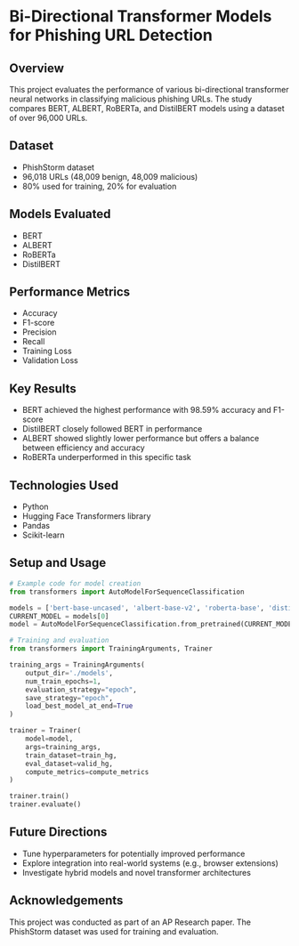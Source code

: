 # Bi-Directional Transformer Models for Phishing URL Detection

## Overview

This project evaluates the performance of various bi-directional transformer neural networks in classifying malicious phishing URLs. The study compares BERT, ALBERT, RoBERTa, and DistilBERT models using a dataset of over 96,000 URLs.

## Dataset

- PhishStorm dataset
- 96,018 URLs (48,009 benign, 48,009 malicious)
- 80% used for training, 20% for evaluation

## Models Evaluated

- BERT
- ALBERT
- RoBERTa
- DistilBERT

## Performance Metrics

- Accuracy
- F1-score
- Precision
- Recall
- Training Loss
- Validation Loss

## Key Results

- BERT achieved the highest performance with 98.59% accuracy and F1-score
- DistilBERT closely followed BERT in performance
- ALBERT showed slightly lower performance but offers a balance between efficiency and accuracy
- RoBERTa underperformed in this specific task

## Technologies Used

- Python
- Hugging Face Transformers library
- Pandas
- Scikit-learn

## Setup and Usage

```python
# Example code for model creation
from transformers import AutoModelForSequenceClassification

models = ['bert-base-uncased', 'albert-base-v2', 'roberta-base', 'distilbert-base-uncased']
CURRENT_MODEL = models[0]
model = AutoModelForSequenceClassification.from_pretrained(CURRENT_MODEL, num_labels=2)

# Training and evaluation
from transformers import TrainingArguments, Trainer

training_args = TrainingArguments(
    output_dir='./models',
    num_train_epochs=1,
    evaluation_strategy="epoch",
    save_strategy="epoch",
    load_best_model_at_end=True
)

trainer = Trainer(
    model=model,
    args=training_args,
    train_dataset=train_hg,
    eval_dataset=valid_hg,
    compute_metrics=compute_metrics
)

trainer.train()
trainer.evaluate()
```

## Future Directions

- Tune hyperparameters for potentially improved performance
- Explore integration into real-world systems (e.g., browser extensions)
- Investigate hybrid models and novel transformer architectures

## Acknowledgements

This project was conducted as part of an AP Research paper. The PhishStorm dataset was used for training and evaluation.
